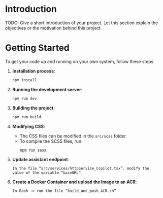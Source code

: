 # Introduction 
TODO: Give a short introduction of your project. Let this section explain the objectives or the motivation behind this project. 

# Getting Started
To get your code up and running on your own system, follow these steps:

1. **Installation process**:
    ```bash
    npm install
    ```

2. **Running the development server**:
    ```bash
    npm run dev
    ```

3. **Building the project**:
    ```bash
    npm run build
    ```

4. **Modifying CSS**:
    - The CSS files can be modified in the `src/scss` folder.
    - To compile the SCSS files, run:
      ```bash
      npm run sass
      ```
5. **Update assistant endpoint**:
    ```
    In the file “src/services/httpService_Copilot.tsx”, modify the value of the variable “baseURL”.
    ```
6. **Create a Docker Container and upload the Image to an ACR**:
    ```
    In Bash -> run the file “build_and_push_ACR.sh”
    ```